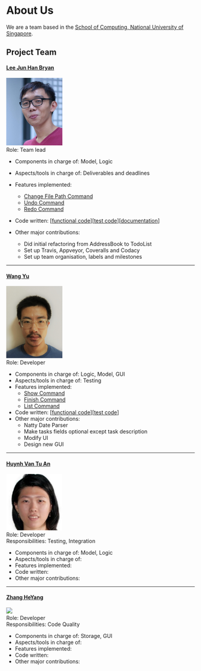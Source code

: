 # About Us

We are a team based in the [School of Computing, National University of Singapore](http://www.comp.nus.edu.sg).

## Project Team

#### [Lee Jun Han Bryan](https://github.com/bryanleejh)<br>
<img src="images/BryanLee.png" width="150"><br>
Role: Team lead <br>
* Components in charge of: Model, Logic
* Aspects/tools in charge of: Deliverables and deadlines <br>
* Features implemented:
   * [Change File Path Command](https://github.com/CS2103JAN2017-F12-B4/main/blob/master/docs/UserGuide.md#212-changing-the-filepath--change)
   * [Undo Command](https://github.com/CS2103JAN2017-F12-B4/main/blob/master/docs/UserGuide.md#214-undo-a-task--undo)
   * [Redo Command](https://github.com/CS2103JAN2017-F12-B4/main/blob/master/docs/UserGuide.md#215-redo-a-task--redo)
  
* Code written: [[functional code](https://github.com/CS2103JAN2017-F12-B4/main/blob/master/collated/main/A0146738U.md)][[test code](https://github.com/CS2103JAN2017-F12-B4/main/blob/master/collated/test/A0146738U.md)][[documentation](https://github.com/CS2103JAN2017-F12-B4/main/blob/master/collated/docs/A0146738U.md)]
* Other major contributions:
   * Did initial refactoring from AddressBook to TodoList
   * Set up Travis, Appveyor, Coveralls and Codacy
   * Set up team organisation, labels and milestones

-----

#### [Wang Yu](https://github.com/WangYu-g)<br>
<img src="images/WangYu-g.png" width="150"><br>
Role: Developer <br>
* Components in charge of: Logic, Model, GUI
* Aspects/tools in charge of: Testing
* Features implemented:
	* [Show Command](https://github.com/CS2103JAN2017-F12-B4/main/blob/master/docs/UserGuide.md#26-showing-done-tasks-show)
	* [Finish Command](https://github.com/CS2103JAN2017-F12-B4/main/blob/master/docs/UserGuide.md#213-finish-a-task--finish)
	* [List Command](https://github.com/CS2103JAN2017-F12-B4/main/blob/master/docs/UserGuide.md#23-listing-undone-tasks--list)
* Code written: [[functional code](https://github.com/CS2103JAN2017-F12-B4/main/blob/master/collated/main/A0105748B.md)][[test code](https://github.com/CS2103JAN2017-F12-B4/main/blob/master/collated/test/A0105748B.md)]
* Other major contributions:
	* Natty Date Parser
	* Make tasks fields optional except task description
	* Modify UI
	* Design new GUI

-----

#### [Huynh Van Tu An](https://github.com/arishuynhvan)<br>
<img src="images/Arishuynhvan.png" width="150"><br>
Role: Developer <br>
Responsibilities: Testing, Integration<br>
* Components in charge of: Model, Logic
* Aspects/tools in charge of:
* Features implemented:
* Code written:
* Other major contributions:

-----

#### [Zhang HeYang](https://github.com/zhypaul)<br>
<img src="https://avatars2.githubusercontent.com/u/25544025?v=3&s=460" width="150"><br>
Role: Developer <br>
Responsibilities: Code Quality <br>
* Components in charge of: Storage, GUI
* Aspects/tools in charge of:
* Features implemented:
* Code written:
* Other major contributions:
